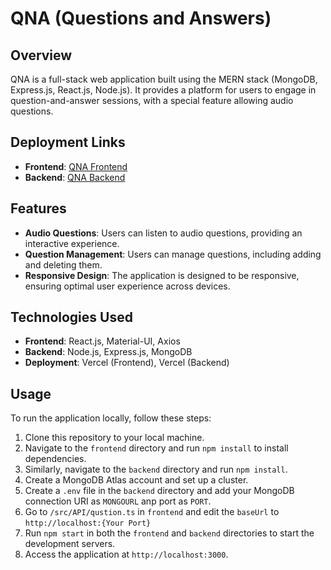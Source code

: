 # QNA (Questions and Answers)

## Overview
QNA is a full-stack web application built using the MERN stack (MongoDB, Express.js, React.js, Node.js). It provides a platform for users to engage in question-and-answer sessions, with a special feature allowing audio questions.

## Deployment Links
- **Frontend**: [QNA Frontend](https://qna-coral.vercel.app/)
- **Backend**: [QNA Backend](https://qna-fp99.vercel.app/)

## Features
- **Audio Questions**: Users can listen to audio questions, providing an interactive experience.
- **Question Management**: Users can manage questions, including adding and deleting them.
- **Responsive Design**: The application is designed to be responsive, ensuring optimal user experience across devices.

## Technologies Used
- **Frontend**: React.js, Material-UI, Axios
- **Backend**: Node.js, Express.js, MongoDB
- **Deployment**: Vercel (Frontend), Vercel (Backend)

## Usage
To run the application locally, follow these steps:

1. Clone this repository to your local machine.
2. Navigate to the `frontend` directory and run `npm install` to install dependencies.
3. Similarly, navigate to the `backend` directory and run `npm install`.
4. Create a MongoDB Atlas account and set up a cluster.
5. Create a `.env` file in the `backend` directory and add your MongoDB connection URI as `MONGOURL` anp port as `PORT`.
6. Go to `/src/API/qustion.ts` in `frontend` and edit the `baseUrl` to `http://localhost:{Your Port}`
7. Run `npm start` in both the `frontend` and `backend` directories to start the development servers.
8. Access the application at `http://localhost:3000`.
